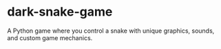 # dark-snake-game
A Python game where you control a snake with unique graphics, sounds, and custom game mechanics.
